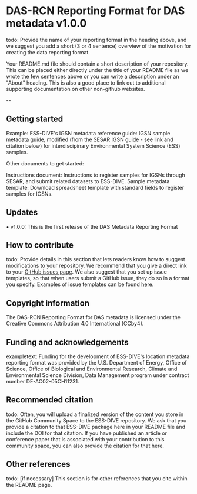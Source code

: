 # DAS-RCN Reporting Format for DAS metadata v1.0.0

todo: Provide the name of your reporting format in the heading above, and we suggest you add a short (3 or 4 sentence) overview of the motivation for creating the data reporting format.  

Your README.md file should contain a short description of your repository. This can be placed either directly under the title of your README file as we wrote the few sentences above or you can write a description under an "About" heading. This is also a good place to link out to additional supporting documentation on other non-github websites.

-- 

## Getting started  

Example: 
ESS-DIVE's IGSN metadata reference guide:
IGSN sample metadata guide, modified (from the SESAR IGSN guide - see link and citation below) for interdiscipinary Environmental System Science (ESS) samples.

Other documents to get started:

Instructions document: Instructions to register samples for IGSNs through SESAR, and submit related datasets to ESS-DIVE.
Sample metadata template: Download spreadsheet template with standard fields to register samples for IGSNs.

## Updates 

• v1.0.0: This is the first release of the DAS Metadata Reporting Format

## How to contribute  

todo: Provide details in this section that lets readers know how to suggest modifications to your repository. We recommend that you give a direct link to your [GitHub issues page](https://github.com/ess-dive-community/community-repo-guide/issues). We also suggest that you set up issue templates, so that when users submit a GitHub issue, they do so in a format you specify. Examples of issue templates can be found [here](https://github.com/ess-dive-community/essdive-file-level-metadata/issues/new/choose).  

## Copyright information  

The DAS-RCN Reporting Format for DAS metadata is licensed under the Creative Commons Attribution 4.0 International (CCby4).

## Funding and acknowledgements  

exampletext: Funding for the development of ESS-DIVE's location metadata reporting format was provided by the U.S. Department of Energy, Office of Science, Office of Biological and Environmental Research, Climate and Environmental Science Division, Data Management program under contract number DE-AC02-05CH11231.

## Recommended citation  

todo: Often, you will upload a finalized version of the content you store in the GitHub Community Space to the ESS-DIVE repository. We ask that you provide a citation to that ESS-DIVE package here in your README file and include the DOI for that citation. If you have published an article or conference paper that is associated with your contribution to this community space, you can also provide the citation for that here.  

## Other references    

todo: [if necessary] This section is for other references that you cite within the README page.

